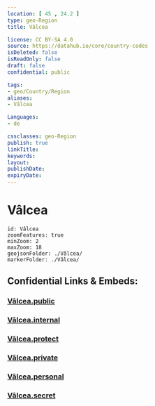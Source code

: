 ```yaml
---
location: [ 45 , 24.2 ] 
type: geo-Region
title: Vâlcea

license: CC BY-SA 4.0
source: https://datahub.io/core/country-codes
isDeleted: false
isReadOnly: false
draft: false
confidential: public

tags:
- geo/Country/Region
aliases:
- Vâlcea

Languages:
- de

cssclasses: geo-Region
publish: true
linkTitle: 
keywords: 
layout: 
publishDate: 
expiryDate: 
---
```


# Vâlcea

```leaflet
id: Vâlcea
zoomFeatures: true 
minZoom: 2 
maxZoom: 18
geojsonFolder: ./Vâlcea/
markerFolder: ./Vâlcea/
```


## Confidential Links & Embeds: 

### [Vâlcea.public](/_public/\Earth\Continent\Europe\Europe~East\Romania\Regions~Romania\Romania~Sud-Vest_OlteniaVâlcea.public.md) 

### [Vâlcea.internal](/_internal/\Earth\Continent\Europe\Europe~East\Romania\Regions~Romania\Romania~Sud-Vest_OlteniaVâlcea.internal.md) 

### [Vâlcea.protect](/_protect/\Earth\Continent\Europe\Europe~East\Romania\Regions~Romania\Romania~Sud-Vest_OlteniaVâlcea.protect.md) 

### [Vâlcea.private](/_private/\Earth\Continent\Europe\Europe~East\Romania\Regions~Romania\Romania~Sud-Vest_OlteniaVâlcea.private.md) 

### [Vâlcea.personal](/_personal/\Earth\Continent\Europe\Europe~East\Romania\Regions~Romania\Romania~Sud-Vest_OlteniaVâlcea.personal.md) 

### [Vâlcea.secret](/_secret/\Earth\Continent\Europe\Europe~East\Romania\Regions~Romania\Romania~Sud-Vest_OlteniaVâlcea.secret.md)

